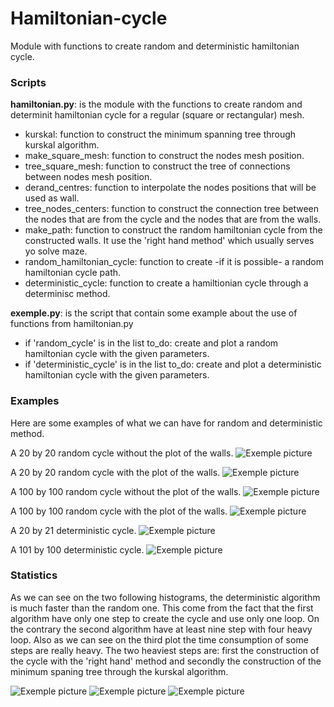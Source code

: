 # Hamiltonian-cycle
Module with functions to create random and deterministic hamiltonian cycle.


### Scripts

**hamiltonian.py**: is the module with the functions to create random and determinit hamiltonian cycle for a regular (square or rectangular) mesh.

  - kurskal: function to construct the minimum spanning tree through kurskal algorithm.
  - make_square_mesh: function to construct the nodes mesh position.
  - tree_square_mesh: function to construct the tree of connections between nodes mesh position.
  - derand_centres: function to interpolate the nodes positions that will be used as wall.
  - tree_nodes_centers: function to construct the connection tree between the nodes that are from the cycle and the nodes that are from the walls.
  - make_path: function to construct the random hamiltonian cycle from the constructed walls. It use the 'right hand method' which usually serves yo solve maze. 
  - random_hamiltonian_cycle: function to create -if it is possible- a random hamiltonian cycle path.
  - deterministic_cycle: function to create a hamiltionian cycle through a determinisc method.

**exemple.py**: is the script that contain some example about the use of functions from hamiltonian.py

  - if 'random_cycle' is in the list to_do: create and plot a random hamiltonian cycle with the given parameters.
  - if 'deterministic_cycle' is in the list to_do: create and plot a deterministic hamiltonian cycle with the given parameters.

### Examples

Here are some examples of what we can have for random and deterministic method.

A 20 by 20 random cycle without the plot of the walls.
![Exemple picture](img/random_20_20_no_wall.png)


A 20 by 20 random cycle with the plot of the walls.
![Exemple picture](img/random_20_20.png)


A 100 by 100 random cycle without the plot of the walls.
![Exemple picture](img/random_100_100_no_wall.png)


A 100 by 100 random cycle with the plot of the walls.
![Exemple picture](img/random_100_100.png)


A 20 by 21 deterministic cycle.
![Exemple picture](img/determinist_20_21.png)


A 101 by 100 deterministic cycle.
![Exemple picture](img/determinist_101_100.png)

### Statistics
As we can see on the two following histograms, the deterministic algorithm is much faster than the random one. This come from the fact that the first algorithm have only one step to create the cycle and use only one loop. On the contrary the second algorithm have at least nine step with four heavy loop. Also as we can see on the third plot the time consumption of some steps are really heavy. The two heaviest steps are: first the construction of the cycle with the 'right hand' method and secondly the construction of the minimum spaning tree through the kurskal algorithm.

![Exemple picture](img/time_conso_pdf_determ_101_100_runs_100000.png)
![Exemple picture](img/time_conso_pdf_random_100_100_runs_1000.png)
![Exemple picture](img/time_conso_elem_100_100.png)
